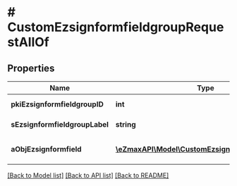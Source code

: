 # # CustomEzsignformfieldgroupRequestAllOf

## Properties

Name | Type | Description | Notes
------------ | ------------- | ------------- | -------------
**pkiEzsignformfieldgroupID** | **int** | The unique ID of the Ezsignformfieldgroup | [optional]
**sEzsignformfieldgroupLabel** | **string** | The Label for the Ezsignformfieldgroup | [optional]
**aObjEzsignformfield** | [**\eZmaxAPI\Model\CustomEzsignformfieldRequest[]**](CustomEzsignformfieldRequest.md) | An array containing all the values to fill the Ezsignform. |

[[Back to Model list]](../../README.md#models) [[Back to API list]](../../README.md#endpoints) [[Back to README]](../../README.md)

